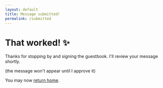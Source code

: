 ```yaml
---
layout: default
title: Message submitted!
permalink: /submitted
---
```


<h1>That worked! ✨</h1>

Thanks for stopping by and signing the guestbook. I'll review your message shortly.

(the message won't appear until I approve it)

You may now <a class="internal-link" href="/">return home</a>.

